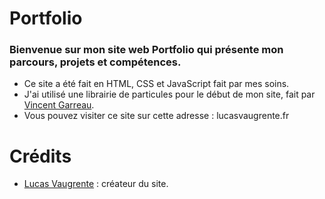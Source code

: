 # Portfolio

### Bienvenue sur mon site web Portfolio qui présente mon parcours, projets et compétences.
- Ce site a été fait en HTML, CSS et JavaScript fait par mes soins.
- J'ai utilisé une librairie de particules pour le début de mon site, fait par [Vincent Garreau](https://github.com/VincentGarreau "Mon compte GitHub").
- Vous pouvez visiter ce site sur cette adresse : lucasvaugrente.fr

# Crédits
- [Lucas Vaugrente](https://github.com/Luvey35 "Mon compte GitHub") : créateur du site.
